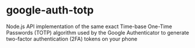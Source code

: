 # google-auth-totp
Node.js API implementation of the same exact Time-base One-Time Passwords (TOTP) algorithm used by the Google Authenticator to generate two-factor authentication (2FA) tokens on your phone
